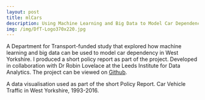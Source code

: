 ```yaml
---
layout: post
title: mlCars
description: Using Machine Learning and Big Data to Model Car Dependency
img: /img/DfT-Logo370x220.jpg
---
```


A Department for Transport-funded study that explored how machine learning and big data can be used to model car dependency in West Yorkshire. I produced a short policy report as part of the project. Developed in collaboration with Dr Robin Lovelace at the Leeds Institute for Data Analytics. The project can be viewed on <a href="https://github.com/Robinlovelace/mlCars">Github</a>.

<div class="col">
	<img class="col" src="{{ site.baseurl }}/img/wy_traffic_mlcars.png" alt="" title=""/>
</div>

<div class="col three caption">
	A data visualisation used as part of the short Policy Report. Car Vehicle Traffic in West Yorkshire, 1993-2016.
</div>
